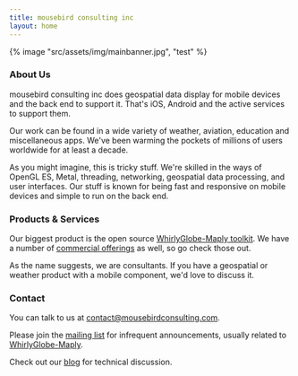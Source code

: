 ```yaml
---
title: mousebird consulting inc
layout: home
---
```


{% image "src/assets/img/mainbanner.jpg", "test" %}

<!-- ![Globe and map](assets/img/mainbanner.jpg) -->

### About Us

mousebird consulting inc does geospatial data display for mobile devices and the back end to support it.  That's iOS, Android and the active services to support them.

Our work can be found in a wide variety of weather, aviation, education and miscellaneous apps.  We've been warming the pockets of millions of users worldwide for at least a decade.

As you might imagine, this is tricky stuff.  We're skilled in the ways of OpenGL ES, Metal, threading, networking, geospatial data processing, and user interfaces.  Our stuff is known for being fast and responsive on mobile devices and simple to run on the back end.

### Products & Services

Our biggest product is the open source [WhirlyGlobe-Maply toolkit](https://mousebird.github.io/WhirlyGlobe).  We have a number of [commercial offerings](products/) as well, so go check those out.

As the name suggests, we are consultants.  If you have a geospatial or weather product with a mobile component, we'd love to discuss it.


### Contact

You can talk to us at <a href="mailto:contact@mousebirdconsulting.com" target="_top">contact@mousebirdconsulting.com</a>.

Please join the [mailing list]("http://eepurl.com/D30CD") for infrequent announcements, usually related to [WhirlyGlobe-Maply](href="http://mousebird.github.io/WhirlyGlobe").

Check out our [blog](/blog.html) for technical discussion.

